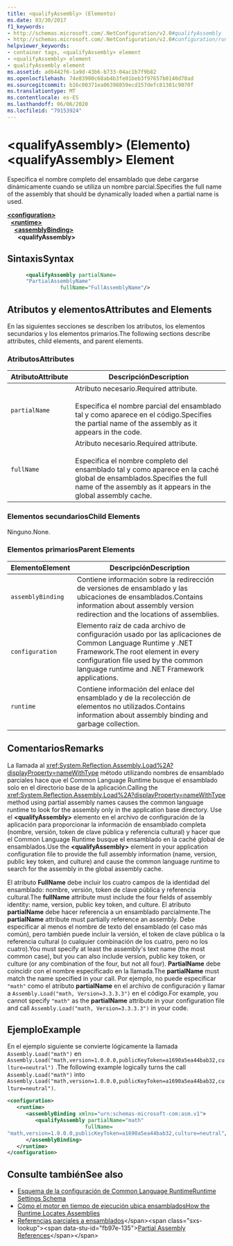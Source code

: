 ```yaml
---
title: <qualifyAssembly> (Elemento)
ms.date: 03/30/2017
f1_keywords:
- http://schemas.microsoft.com/.NetConfiguration/v2.0#qualifyAssembly
- http://schemas.microsoft.com/.NetConfiguration/v2.0#configuration/runtime/assemblyBinding/qualifyAssembly
helpviewer_keywords:
- container tags, <qualifyAssembly> element
- <qualifyAssembly> element
- qualifyAssembly element
ms.assetid: ad6442f6-1a9d-43b6-b733-04ac1b7f9b82
ms.openlocfilehash: 74e83900c68ab4b3fe01beb3f97657b0140d78ad
ms.sourcegitcommit: b16c00371ea06398859ecd157defc81301c9070f
ms.translationtype: MT
ms.contentlocale: es-ES
ms.lasthandoff: 06/06/2020
ms.locfileid: "79153924"
---
```

# <a name="qualifyassembly-element"></a><span data-ttu-id="fb97e-102">\<qualifyAssembly> (Elemento)</span><span class="sxs-lookup"><span data-stu-id="fb97e-102">\<qualifyAssembly> Element</span></span>
<span data-ttu-id="fb97e-103">Especifica el nombre completo del ensamblado que debe cargarse dinámicamente cuando se utiliza un nombre parcial.</span><span class="sxs-lookup"><span data-stu-id="fb97e-103">Specifies the full name of the assembly that should be dynamically loaded when a partial name is used.</span></span>  
  
[**\<configuration>**](../configuration-element.md)\
&nbsp;&nbsp;[**\<runtime>**](runtime-element.md)\
&nbsp;&nbsp;&nbsp;&nbsp;[**\<assemblyBinding>**](assemblybinding-element-for-runtime.md)\
&nbsp;&nbsp;&nbsp;&nbsp;&nbsp;&nbsp;**\<qualifyAssembly>**  
  
## <a name="syntax"></a><span data-ttu-id="fb97e-104">Sintaxis</span><span class="sxs-lookup"><span data-stu-id="fb97e-104">Syntax</span></span>  
  
```xml  
      <qualifyAssembly partialName=  
      "PartialAssemblyName"  
                 fullName="FullAssemblyName"/>  
```  
  
## <a name="attributes-and-elements"></a><span data-ttu-id="fb97e-105">Atributos y elementos</span><span class="sxs-lookup"><span data-stu-id="fb97e-105">Attributes and Elements</span></span>  
 <span data-ttu-id="fb97e-106">En las siguientes secciones se describen los atributos, los elementos secundarios y los elementos primarios.</span><span class="sxs-lookup"><span data-stu-id="fb97e-106">The following sections describe attributes, child elements, and parent elements.</span></span>  
  
### <a name="attributes"></a><span data-ttu-id="fb97e-107">Atributos</span><span class="sxs-lookup"><span data-stu-id="fb97e-107">Attributes</span></span>  
  
|<span data-ttu-id="fb97e-108">Atributo</span><span class="sxs-lookup"><span data-stu-id="fb97e-108">Attribute</span></span>|<span data-ttu-id="fb97e-109">Descripción</span><span class="sxs-lookup"><span data-stu-id="fb97e-109">Description</span></span>|  
|---------------|-----------------|  
|`partialName`|<span data-ttu-id="fb97e-110">Atributo necesario.</span><span class="sxs-lookup"><span data-stu-id="fb97e-110">Required attribute.</span></span><br /><br /> <span data-ttu-id="fb97e-111">Especifica el nombre parcial del ensamblado tal y como aparece en el código.</span><span class="sxs-lookup"><span data-stu-id="fb97e-111">Specifies the partial name of the assembly as it appears in the code.</span></span>|  
|`fullName`|<span data-ttu-id="fb97e-112">Atributo necesario.</span><span class="sxs-lookup"><span data-stu-id="fb97e-112">Required attribute.</span></span><br /><br /> <span data-ttu-id="fb97e-113">Especifica el nombre completo del ensamblado tal y como aparece en la caché global de ensamblados.</span><span class="sxs-lookup"><span data-stu-id="fb97e-113">Specifies the full name of the assembly as it appears in the global assembly cache.</span></span>|  
  
### <a name="child-elements"></a><span data-ttu-id="fb97e-114">Elementos secundarios</span><span class="sxs-lookup"><span data-stu-id="fb97e-114">Child Elements</span></span>  
 <span data-ttu-id="fb97e-115">Ninguno.</span><span class="sxs-lookup"><span data-stu-id="fb97e-115">None.</span></span>  
  
### <a name="parent-elements"></a><span data-ttu-id="fb97e-116">Elementos primarios</span><span class="sxs-lookup"><span data-stu-id="fb97e-116">Parent Elements</span></span>  
  
|<span data-ttu-id="fb97e-117">Elemento</span><span class="sxs-lookup"><span data-stu-id="fb97e-117">Element</span></span>|<span data-ttu-id="fb97e-118">Descripción</span><span class="sxs-lookup"><span data-stu-id="fb97e-118">Description</span></span>|  
|-------------|-----------------|  
|`assemblyBinding`|<span data-ttu-id="fb97e-119">Contiene información sobre la redirección de versiones de ensamblado y las ubicaciones de ensamblados.</span><span class="sxs-lookup"><span data-stu-id="fb97e-119">Contains information about assembly version redirection and the locations of assemblies.</span></span>|  
|`configuration`|<span data-ttu-id="fb97e-120">Elemento raíz de cada archivo de configuración usado por las aplicaciones de Common Language Runtime y .NET Framework.</span><span class="sxs-lookup"><span data-stu-id="fb97e-120">The root element in every configuration file used by the common language runtime and .NET Framework applications.</span></span>|  
|`runtime`|<span data-ttu-id="fb97e-121">Contiene información del enlace del ensamblado y de la recolección de elementos no utilizados.</span><span class="sxs-lookup"><span data-stu-id="fb97e-121">Contains information about assembly binding and garbage collection.</span></span>|  
  
## <a name="remarks"></a><span data-ttu-id="fb97e-122">Comentarios</span><span class="sxs-lookup"><span data-stu-id="fb97e-122">Remarks</span></span>  
 <span data-ttu-id="fb97e-123">La llamada al <xref:System.Reflection.Assembly.Load%2A?displayProperty=nameWithType> método utilizando nombres de ensamblado parciales hace que el Common Language Runtime busque el ensamblado solo en el directorio base de la aplicación.</span><span class="sxs-lookup"><span data-stu-id="fb97e-123">Calling the <xref:System.Reflection.Assembly.Load%2A?displayProperty=nameWithType> method using partial assembly names causes the common language runtime to look for the assembly only in the application base directory.</span></span> <span data-ttu-id="fb97e-124">Use el **\<qualifyAssembly>** elemento en el archivo de configuración de la aplicación para proporcionar la información de ensamblado completa (nombre, versión, token de clave pública y referencia cultural) y hacer que el Common Language Runtime busque el ensamblado en la caché global de ensamblados.</span><span class="sxs-lookup"><span data-stu-id="fb97e-124">Use the **\<qualifyAssembly>** element in your application configuration file to provide the full assembly information (name, version, public key token, and culture) and cause the common language runtime to search for the assembly in the global assembly cache.</span></span>  
  
 <span data-ttu-id="fb97e-125">El atributo **FullName** debe incluir los cuatro campos de la identidad del ensamblado: nombre, versión, token de clave pública y referencia cultural.</span><span class="sxs-lookup"><span data-stu-id="fb97e-125">The **fullName** attribute must include the four fields of assembly identity: name, version, public key token, and culture.</span></span> <span data-ttu-id="fb97e-126">El atributo **partialName** debe hacer referencia a un ensamblado parcialmente.</span><span class="sxs-lookup"><span data-stu-id="fb97e-126">The **partialName** attribute must partially reference an assembly.</span></span> <span data-ttu-id="fb97e-127">Debe especificar al menos el nombre de texto del ensamblado (el caso más común), pero también puede incluir la versión, el token de clave pública o la referencia cultural (o cualquier combinación de los cuatro, pero no los cuatro).</span><span class="sxs-lookup"><span data-stu-id="fb97e-127">You must specify at least the assembly's text name (the most common case), but you can also include version, public key token, or culture (or any combination of the four, but not all four).</span></span> <span data-ttu-id="fb97e-128">**PartialName** debe coincidir con el nombre especificado en la llamada.</span><span class="sxs-lookup"><span data-stu-id="fb97e-128">The **partialName** must match the name specified in your call.</span></span> <span data-ttu-id="fb97e-129">Por ejemplo, no puede especificar `"math"` como el atributo **partialName** en el archivo de configuración y llamar a `Assembly.Load("math, Version=3.3.3.3")` en el código.</span><span class="sxs-lookup"><span data-stu-id="fb97e-129">For example, you cannot specify `"math"` as the **partialName** attribute in your configuration file and call `Assembly.Load("math, Version=3.3.3.3")` in your code.</span></span>  
  
## <a name="example"></a><span data-ttu-id="fb97e-130">Ejemplo</span><span class="sxs-lookup"><span data-stu-id="fb97e-130">Example</span></span>  
 <span data-ttu-id="fb97e-131">En el ejemplo siguiente se convierte lógicamente la llamada `Assembly.Load("math")` en `Assembly.Load("math,version=1.0.0.0,publicKeyToken=a1690a5ea44bab32,culture=neutral")` .</span><span class="sxs-lookup"><span data-stu-id="fb97e-131">The following example logically turns the call `Assembly.Load("math")` into `Assembly.Load("math,version=1.0.0.0,publicKeyToken=a1690a5ea44bab32,culture=neutral")`.</span></span>  
  
```xml  
<configuration>  
   <runtime>  
      <assemblyBinding xmlns="urn:schemas-microsoft-com:asm.v1">  
         <qualifyAssembly partialName="math"
                         fullName=  
"math,version=1.0.0.0,publicKeyToken=a1690a5ea44bab32,culture=neutral"/>  
      </assemblyBinding>  
   </runtime>  
</configuration>  
```  
  
## <a name="see-also"></a><span data-ttu-id="fb97e-132">Consulte también</span><span class="sxs-lookup"><span data-stu-id="fb97e-132">See also</span></span>

- [<span data-ttu-id="fb97e-133">Esquema de la configuración de Common Language Runtime</span><span class="sxs-lookup"><span data-stu-id="fb97e-133">Runtime Settings Schema</span></span>](index.md)
- [<span data-ttu-id="fb97e-134">Cómo el motor en tiempo de ejecución ubica ensamblados</span><span class="sxs-lookup"><span data-stu-id="fb97e-134">How the Runtime Locates Assemblies</span></span>](../../../deployment/how-the-runtime-locates-assemblies.md)
- <span data-ttu-id="fb97e-135">[Referencias parciales a ensamblados](https://docs.microsoft.com/previous-versions/dotnet/netframework-4.0/0a7zy9z5(v=vs.100))</span><span class="sxs-lookup"><span data-stu-id="fb97e-135">[Partial Assembly References](https://docs.microsoft.com/previous-versions/dotnet/netframework-4.0/0a7zy9z5(v=vs.100))</span></span>
